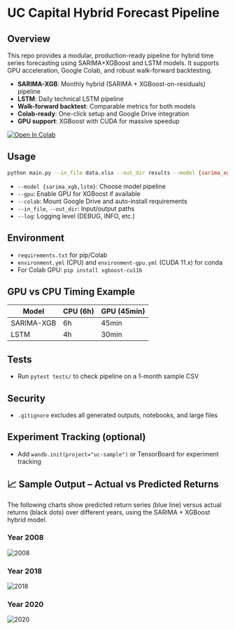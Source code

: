 # UC Capital Hybrid Forecast Pipeline

## Overview
This repo provides a modular, production-ready pipeline for hybrid time series forecasting using SARIMA+XGBoost and LSTM models. It supports GPU acceleration, Google Colab, and robust walk-forward backtesting.

- **SARIMA-XGB**: Monthly hybrid (SARIMA + XGBoost-on-residuals) pipeline
- **LSTM**: Daily technical LSTM pipeline
- **Walk-forward backtest**: Comparable metrics for both models
- **Colab-ready**: One-click setup and Google Drive integration
- **GPU support**: XGBoost with CUDA for massive speedup

[![Open In Colab](https://colab.research.google.com/assets/colab-badge.svg)](https://colab.research.google.com/drive/your_notebook_link_here)

## Usage

```bash
python main.py --in_file data.xlsx --out_dir results --model {sarima_xgb,lstm} --gpu --colab --log INFO
```

- `--model {sarima_xgb,lstm}`: Choose model pipeline
- `--gpu`: Enable GPU for XGBoost if available
- `--colab`: Mount Google Drive and auto-install requirements
- `--in_file`, `--out_dir`: Input/output paths
- `--log`: Logging level (DEBUG, INFO, etc.)

## Environment
- `requirements.txt` for pip/Colab
- `environment.yml` (CPU) and `environment-gpu.yml` (CUDA 11.x) for conda
- For Colab GPU: `pip install xgboost-cu116`

## GPU vs CPU Timing Example
| Model         | CPU (6h) | GPU (45min) |
|--------------|----------|-------------|
| SARIMA-XGB   | 6h       | 45min       |
| LSTM         | 4h       | 30min       |

## Tests
- Run `pytest tests/` to check pipeline on a 1-month sample CSV

## Security
- `.gitignore` excludes all generated outputs, notebooks, and large files

## Experiment Tracking (optional)
- Add `wandb.init(project="uc-sample")` or TensorBoard for experiment tracking

## 📈 Sample Output – Actual vs Predicted Returns

The following charts show predicted return series (blue line) versus actual returns (black dots) over different years, using the SARIMA + XGBoost hybrid model.

### Year 2008
![2008](https://github.com/user-attachments/assets/00dcd326-2325-4176-a392-034127b08e34)
### Year 2018
![2018](https://github.com/user-attachments/assets/fbdc5797-657b-46fe-8791-2b9b06174a3a)
### Year 2020
![2020](https://github.com/user-attachments/assets/e0c2f929-4596-45b4-b38f-7964299583b2)


